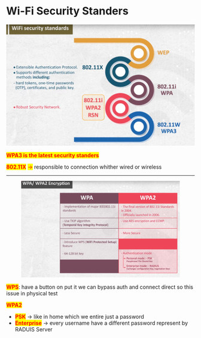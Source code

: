 # Wi-Fi Security Standers

![image.png](<../.gitbook/assets/image (2) (1) (1) (1) (1) (1) (1) (1).png>)

<mark style="color:red;">**WPA3 is the latest security standers**</mark>

<mark style="color:red;">**802.11X**</mark> <mark style="color:red;"></mark><mark style="color:red;">→</mark> responsible to connection whither wired or wireless

***

<figure><img src="../.gitbook/assets/image 1 (1) (1) (1) (1) (1) (1) (1) (1) (1) (1) (1) (1) (1).png" alt=""><figcaption></figcaption></figure>

<mark style="color:red;">**WPS**</mark>: have a button on put it we can bypass auth and connect direct so this issue in physical test

<mark style="color:red;">**WPA2**</mark>

* <mark style="color:red;">**PSK**</mark> → like in home which we entire just a password
* <mark style="color:red;">**Enterprise**</mark> → every username have a different password represent by RADUIS Server
